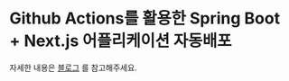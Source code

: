 # Github Actions를 활용한 Spring Boot + Next.js 어플리케이션 자동배포
자세한 내용은 [블로그](https://morefromjs.notion.site/Github-Actions-Spring-Boot-Next-js-AWS-EC2-Github-Actions-Docker-Nginx-fd3cc9ad34c143f5b89053278e3d486f) 를 참고해주세요.
